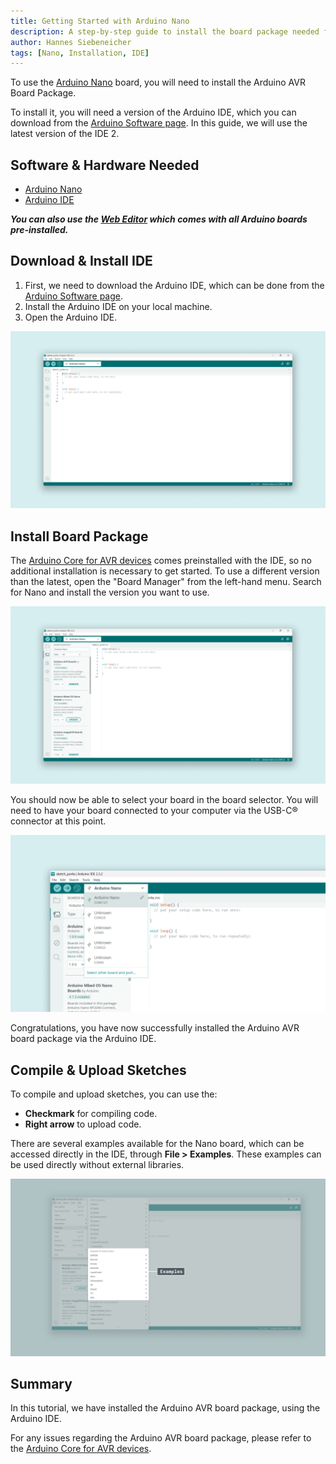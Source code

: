 ```yaml
---
title: Getting Started with Arduino Nano
description: A step-by-step guide to install the board package needed for the Arduino Nano board.
author: Hannes Siebeneicher
tags: [Nano, Installation, IDE]
---
```


To use the [Arduino Nano](/hardware/nano/) board, you will need to install the Arduino AVR Board Package.

To install it, you will need a version of the Arduino IDE, which you can download from the [Arduino Software page](https://www.arduino.cc/en/software). In this guide, we will use the latest version of the IDE 2.

## Software & Hardware Needed

- [Arduino Nano](https://store.arduino.cc/products/arduino-nano)
- [Arduino IDE](/software/ide-v2)

***You can also use the [Web Editor](https://create.arduino.cc/editor) which comes with all Arduino boards pre-installed.*** 

## Download & Install IDE

1. First, we need to download the Arduino IDE, which can be done from the [Arduino Software page](https://www.arduino.cc/en/software/).
2. Install the Arduino IDE on your local machine.
3. Open the Arduino IDE.

![The Arduino IDE.](./assets/open-ide.png)

## Install Board Package

The [Arduino Core for AVR devices](https://github.com/arduino/ArduinoCore-avr) comes preinstalled with the IDE, so no additional installation is necessary to get started.  To use a different version than the latest, open the "Board Manager" from the left-hand menu. Search for Nano and install the version you want to use.

![Arduino AVR Board Package](./assets/install-nano-core.png)

You should now be able to select your board in the board selector. You will need to have your board connected to your computer via the USB-C® connector at this point.

![Arduino Nano board found.](./assets/nano-connected.png)

Congratulations, you have now successfully installed the Arduino AVR board package via the Arduino IDE.

## Compile & Upload Sketches

To compile and upload sketches, you can use the:
- **Checkmark** for compiling code.
- **Right arrow** to upload code.

There are several examples available for the Nano board, which can be accessed directly in the IDE, through **File > Examples**. These examples can be used directly without external libraries.

![Nano examples.](./assets/nano-examples.png)

## Summary

In this tutorial, we have installed the Arduino AVR board package, using the Arduino IDE.

For any issues regarding the Arduino AVR board package, please refer to the [Arduino Core for AVR devices](https://github.com/arduino/ArduinoCore-avr).
